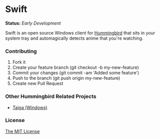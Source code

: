 # Swift

**Status:** *Early Development*

Swift is an open source Windows client for [Hummingbird](http://hummingbird.me) that
sits in your system tray and automagically detects anime that you're watching.

### Contributing

1. Fork it
2. Create your feature branch (git checkout -b my-new-feature)
3. Commit your changes (git commit -am 'Added some feature')
4. Push to the branch (git push origin my-new-feature)
5. Create new Pull Request

### Other Hummingbird Related Projects

* [Taiga (Windows)](https://github.com/erengy/taiga)

### License

[The MIT License](https://github.com/vevix/Swift/blob/master/LICENSE.md)
